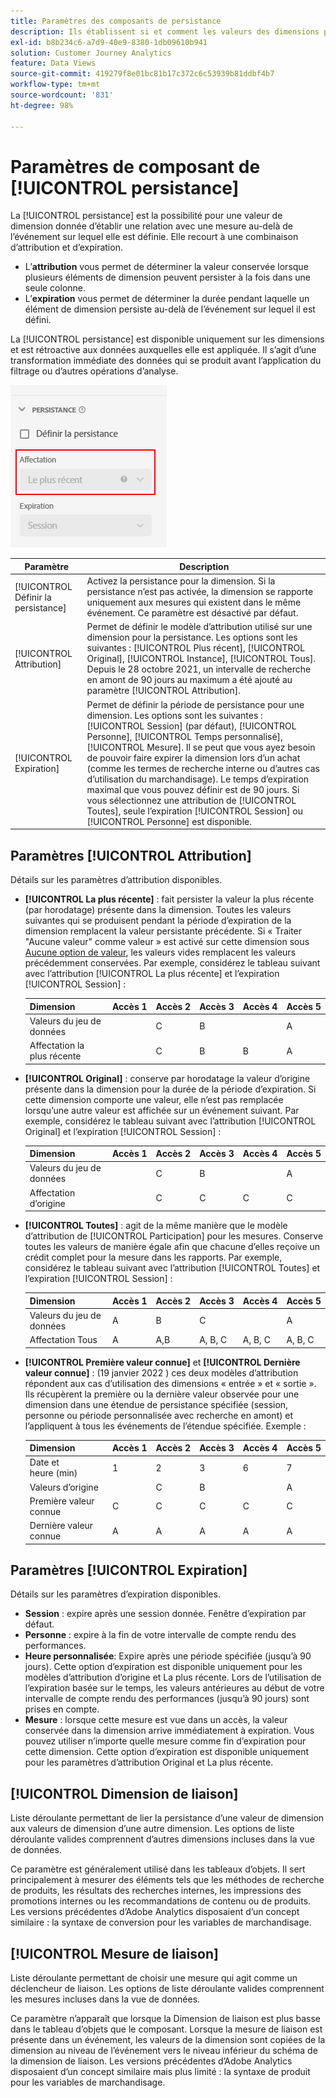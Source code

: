 ```yaml
---
title: Paramètres des composants de persistance
description: Ils établissent si et comment les valeurs des dimensions persistent dʼun événement à lʼautre.
exl-id: b8b234c6-a7d9-40e9-8380-1db09610b941
solution: Customer Journey Analytics
feature: Data Views
source-git-commit: 419279f8e01bc81b17c372c6c53939b81ddbf4b7
workflow-type: tm+mt
source-wordcount: '831'
ht-degree: 98%

---
```



# Paramètres de composant de [!UICONTROL persistance]

La [!UICONTROL persistance] est la possibilité pour une valeur de dimension donnée d’établir une relation avec une mesure au-delà de l’événement sur lequel elle est définie. Elle recourt à une combinaison d’attribution et d’expiration.

* L’**attribution** vous permet de déterminer la valeur conservée lorsque plusieurs éléments de dimension peuvent persister à la fois dans une seule colonne.
* L’**expiration** vous permet de déterminer la durée pendant laquelle un élément de dimension persiste au-delà de l’événement sur lequel il est défini.

La [!UICONTROL persistance] est disponible uniquement sur les dimensions et est rétroactive aux données auxquelles elle est appliquée. Il s’agit d’une transformation immédiate des données qui se produit avant l’application du filtrage ou d’autres opérations d’analyse.

![Persistance](../assets/persistence.png)

| Paramètre | Description |
| --- | --- |
| [!UICONTROL Définir la persistance] | Activez la persistance pour la dimension. Si la persistance n’est pas activée, la dimension se rapporte uniquement aux mesures qui existent dans le même événement. Ce paramètre est désactivé par défaut. |
| [!UICONTROL Attribution] | Permet de définir le modèle dʼattribution utilisé sur une dimension pour la persistance. Les options sont les suivantes : [!UICONTROL Plus récent], [!UICONTROL Original], [!UICONTROL Instance], [!UICONTROL Tous]. Depuis le 28 octobre 2021, un intervalle de recherche en amont de 90 jours au maximum a été ajouté au paramètre [!UICONTROL Attribution]. |
| [!UICONTROL Expiration] | Permet de définir la période de persistance pour une dimension. Les options sont les suivantes : [!UICONTROL Session] (par défaut), [!UICONTROL Personne], [!UICONTROL Temps personnalisé], [!UICONTROL Mesure]. Il se peut que vous ayez besoin de pouvoir faire expirer la dimension lors dʼun achat (comme les termes de recherche interne ou dʼautres cas dʼutilisation du marchandisage). Le temps d’expiration maximal que vous pouvez définir est de 90 jours. Si vous sélectionnez une attribution de [!UICONTROL Toutes], seule l’expiration [!UICONTROL Session] ou [!UICONTROL Personne] est disponible. |

## Paramètres [!UICONTROL Attribution]

Détails sur les paramètres d’attribution disponibles.

* **[!UICONTROL La plus récente]** : fait persister la valeur la plus récente (par horodatage) présente dans la dimension. Toutes les valeurs suivantes qui se produisent pendant la période d’expiration de la dimension remplacent la valeur persistante précédente. Si « Traiter &quot;Aucune valeur&quot; comme valeur » est activé sur cette dimension sous [Aucune option de valeur](no-value-options.md), les valeurs vides remplacent les valeurs précédemment conservées. Par exemple, considérez le tableau suivant avec l’attribution [!UICONTROL La plus récente] et l’expiration [!UICONTROL Session] :

   | Dimension | Accès 1 | Accès 2 | Accès 3 | Accès 4 | Accès 5 |
   | --- | --- | --- | --- | --- | --- |
   | Valeurs du jeu de données |  | C | B |  | A |
   | Affectation la plus récente |  | C | B | B | A |

* **[!UICONTROL Original]** : conserve par horodatage la valeur d’origine présente dans la dimension pour la durée de la période d’expiration. Si cette dimension comporte une valeur, elle n’est pas remplacée lorsqu’une autre valeur est affichée sur un événement suivant. Par exemple, considérez le tableau suivant avec l’attribution [!UICONTROL Original] et l’expiration [!UICONTROL Session] :

   | Dimension | Accès 1 | Accès 2 | Accès 3 | Accès 4 | Accès 5 |
   | --- | --- | --- | --- | --- | --- |
   | Valeurs du jeu de données |  | C | B |  | A |
   | Affectation dʼorigine |  | C | C | C | C |

* **[!UICONTROL Toutes]** : agit de la même manière que le modèle dʼattribution de [!UICONTROL Participation] pour les mesures. Conserve toutes les valeurs de manière égale afin que chacune d’elles reçoive un crédit complet pour la mesure dans les rapports. Par exemple, considérez le tableau suivant avec l’attribution [!UICONTROL Toutes] et l’expiration [!UICONTROL Session] :

   | Dimension | Accès 1 | Accès 2 | Accès 3 | Accès 4 | Accès 5 |
   | --- | --- | --- | --- | --- | --- |
   | Valeurs du jeu de données | A | B | C |  | A |
   | Affectation Tous | A | A,B | A, B, C | A, B, C | A, B, C |

* **[!UICONTROL Première valeur connue]** et **[!UICONTROL Dernière valeur connue]** : (19 janvier 2022 ) ces deux modèles d’attribution répondent aux cas d’utilisation des dimensions « entrée » et « sortie ». Ils récupèrent la première ou la dernière valeur observée pour une dimension dans une étendue de persistance spécifiée (session, personne ou période personnalisée avec recherche en amont) et l’appliquent à tous les événements de lʼétendue spécifiée. Exemple :

   | Dimension | Accès 1 | Accès 2 | Accès 3 | Accès 4 | Accès 5 |
   | --- | --- | --- | --- | --- | --- |
   | Date et heure (min) | 1 | 2 | 3 | 6 | 7 |
   | Valeurs d’origine |  | C | B |  | A |
   | Première valeur connue | C | C | C | C | C |
   | Dernière valeur connue | A | A | A | A | A |

## Paramètres [!UICONTROL Expiration]

Détails sur les paramètres d’expiration disponibles.

* **Session** : expire après une session donnée. Fenêtre d’expiration par défaut.
* **Personne** : expire à la fin de votre intervalle de compte rendu des performances.
* **Heure personnalisée**: Expire après une période spécifiée (jusqu’à 90 jours). Cette option dʼexpiration est disponible uniquement pour les modèles dʼattribution d’origine et La plus récente. Lors de lʼutilisation de lʼexpiration basée sur le temps, les valeurs antérieures au début de votre intervalle de compte rendu des performances (jusquʼà 90 jours) sont prises en compte.
* **Mesure** : lorsque cette mesure est vue dans un accès, la valeur conservée dans la dimension arrive immédiatement à expiration. Vous pouvez utiliser n’importe quelle mesure comme fin d’expiration pour cette dimension. Cette option dʼexpiration est disponible uniquement pour les paramètres dʼattribution Original et La plus récente.

## [!UICONTROL Dimension de liaison]

Liste déroulante permettant de lier la persistance d’une valeur de dimension aux valeurs de dimension dʼune autre dimension. Les options de liste déroulante valides comprennent dʼautres dimensions incluses dans la vue de données.

Ce paramètre est généralement utilisé dans les tableaux dʼobjets. Il sert principalement à mesurer des éléments tels que les méthodes de recherche de produits, les résultats des recherches internes, les impressions des promotions internes ou les recommandations de contenu ou de produits. Les versions précédentes d’Adobe Analytics disposaient dʼun concept similaire : la syntaxe de conversion pour les variables de marchandisage.

## [!UICONTROL Mesure de liaison]

Liste déroulante permettant de choisir une mesure qui agit comme un déclencheur de liaison. Les options de liste déroulante valides comprennent les mesures incluses dans la vue de données.

Ce paramètre nʼapparaît que lorsque la Dimension de liaison est plus basse dans le tableau d’objets que le composant. Lorsque la mesure de liaison est présente dans un événement, les valeurs de la dimension sont copiées de la dimension au niveau de lʼévénement vers le niveau inférieur du schéma de la dimension de liaison. Les versions précédentes d’Adobe Analytics disposaient dʼun concept similaire mais plus limité : la syntaxe de produit pour les variables de marchandisage.
